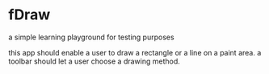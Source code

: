 # fDraw
a simple learning playground for testing purposes

this app should enable a user to draw a rectangle or a line on a paint area. 
a toolbar should let a user choose a drawing method.

